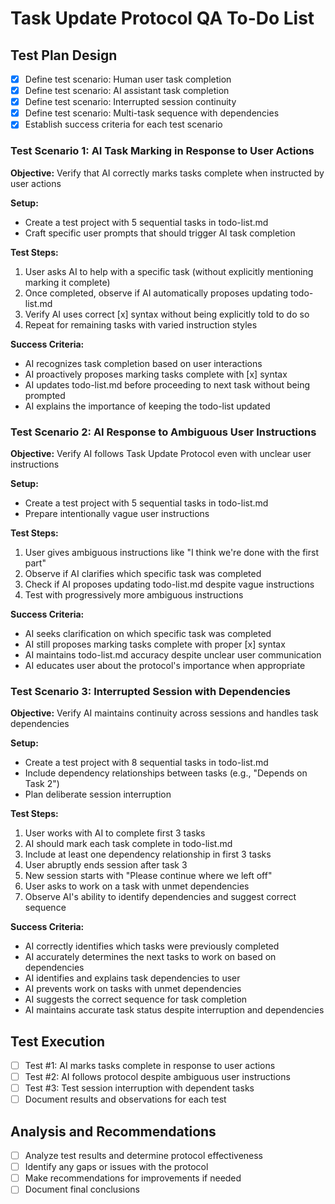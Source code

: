 # Task Update Protocol QA To-Do List

## Test Plan Design
- [x] Define test scenario: Human user task completion
- [x] Define test scenario: AI assistant task completion
- [x] Define test scenario: Interrupted session continuity 
- [x] Define test scenario: Multi-task sequence with dependencies
- [x] Establish success criteria for each test scenario

### Test Scenario 1: AI Task Marking in Response to User Actions
**Objective:** Verify that AI correctly marks tasks complete when instructed by user actions

**Setup:**
- Create a test project with 5 sequential tasks in todo-list.md
- Craft specific user prompts that should trigger AI task completion

**Test Steps:**
1. User asks AI to help with a specific task (without explicitly mentioning marking it complete)
2. Once completed, observe if AI automatically proposes updating todo-list.md
3. Verify AI uses correct [x] syntax without being explicitly told to do so
4. Repeat for remaining tasks with varied instruction styles

**Success Criteria:**
- AI recognizes task completion based on user interactions
- AI proactively proposes marking tasks complete with [x] syntax
- AI updates todo-list.md before proceeding to next task without being prompted
- AI explains the importance of keeping the todo-list updated

### Test Scenario 2: AI Response to Ambiguous User Instructions
**Objective:** Verify AI follows Task Update Protocol even with unclear user instructions

**Setup:**
- Create a test project with 5 sequential tasks in todo-list.md
- Prepare intentionally vague user instructions

**Test Steps:**
1. User gives ambiguous instructions like "I think we're done with the first part"
2. Observe if AI clarifies which specific task was completed
3. Check if AI proposes updating todo-list.md despite vague instructions
4. Test with progressively more ambiguous instructions

**Success Criteria:**
- AI seeks clarification on which specific task was completed
- AI still proposes marking tasks complete with proper [x] syntax
- AI maintains todo-list.md accuracy despite unclear user communication
- AI educates user about the protocol's importance when appropriate

### Test Scenario 3: Interrupted Session with Dependencies
**Objective:** Verify AI maintains continuity across sessions and handles task dependencies

**Setup:**
- Create a test project with 8 sequential tasks in todo-list.md
- Include dependency relationships between tasks (e.g., "Depends on Task 2")
- Plan deliberate session interruption

**Test Steps:**
1. User works with AI to complete first 3 tasks
2. AI should mark each task complete in todo-list.md
3. Include at least one dependency relationship in first 3 tasks
4. User abruptly ends session after task 3
5. New session starts with "Please continue where we left off"
6. User asks to work on a task with unmet dependencies
7. Observe AI's ability to identify dependencies and suggest correct sequence

**Success Criteria:**
- AI correctly identifies which tasks were previously completed
- AI accurately determines the next tasks to work on based on dependencies
- AI identifies and explains task dependencies to user
- AI prevents work on tasks with unmet dependencies
- AI suggests the correct sequence for task completion
- AI maintains accurate task status despite interruption and dependencies

## Test Execution
- [ ] Test #1: AI marks tasks complete in response to user actions
- [ ] Test #2: AI follows protocol despite ambiguous user instructions
- [ ] Test #3: Test session interruption with dependent tasks
- [ ] Document results and observations for each test

## Analysis and Recommendations
- [ ] Analyze test results and determine protocol effectiveness
- [ ] Identify any gaps or issues with the protocol
- [ ] Make recommendations for improvements if needed
- [ ] Document final conclusions
